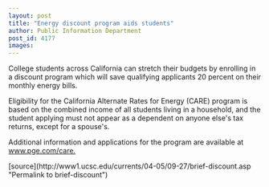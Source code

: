 ```yaml
---
layout: post
title: "Energy discount program aids students"
author: Public Information Department
post_id: 4177
images:
---
```


<a name="content" id="content"></a>
<p>
  College students across California can stretch their budgets by enrolling in a discount program which will save qualifying applicants 20 percent on their monthly energy bills.
</p>
<p>
  Eligibility for the California Alternate Rates for Energy (CARE) program is based on the combined income of all students living in a household, and the student applying must not appear as a dependent on anyone else's tax returns, except for a spouse's.
</p>
<p>
  Additional information and applications for the program are available at <a href="http://www.pge.com/care">www.pge.com/care.</a>
</p>
[source](http://www1.ucsc.edu/currents/04-05/09-27/brief-discount.asp "Permalink to brief-discount")

